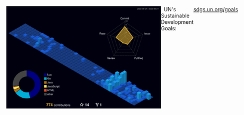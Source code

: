 <div style="display: flex;">
  <img src="./profile-3d-contrib/profile-night-view.svg" alt="lavantien profile's gitblock" title="lavantien profile's gitblock" height="275" style="float: left" />
  <a style="float: left">&nbsp;&nbsp;UN's Sustainable Development Goals: <a href="https://sdgs.un.org/goals" target=”_blank”>sdgs.un.org/goals</a></a>
</div>
